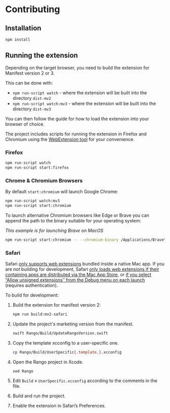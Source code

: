 # Contributing

## Installation

```bash
npm install
```

## Running the extension

Depending on the target browser, you need to build the extension for Manifest
version 2 or 3.

This can be done with:

- `npm run-script watch` - where the extension will be built into the directory
  `dist-mv2`
- `npm run-script watch:mv3` - where the extension will be built into the
  directory `dist-mv3`

You can then follow the guide for how to load the extension into your browser of
choice.

The project includes scripts for running the extension in Firefox and Chromium
using the [WebExtension tool](https://github.com/mozilla/web-ext) for your
convenience.

### Firefox

```bash
npm run-script watch
npm run-script start:firefox
```

### Chrome & Chromium Browsers

By default `start:chromium` will launch Google Chrome:

```bash
npm run-script watch:mv3
npm run-script start:chromium
```

To launch alternative Chromium browsers like Edge or Brave you can append the
path to the binary suitable for your operating system:

_This example is for launching Brave on MacOS_

```bash
npm run-script start:chromium -- --chromium-binary /Applications/Brave\ Browser.app/Contents/MacOS/Brave\ Browser
```

### Safari

Safari
[only supports web extensions](https://developer.apple.com/documentation/safariservices/safari_web_extensions)
bundled inside a native Mac app. If you are _not_ building for development,
Safari
[only loads web extensions if their containing apps are distributed via the Mac App Store](https://developer.apple.com/documentation/safariservices/safari_web_extensions/distributing_your_safari_web_extension),
or
[if you select “Allow unsigned extensionsʺ from the Debug menu on each launch](https://developer.apple.com/documentation/safariservices/safari_web_extensions/running_your_safari_web_extension)
(requires authentication).

To build for development:

1. Build the extension for manifest version 2:

   ```bash
   npm run build:mv2-safari
   ```

2. Update the project's marketing version from the manifest.

   ```bash
   swift Rango/Build/UpdateRangoVersion.swift
   ```

3. Copy the template xcconfig to a user-specific one.

   ```bash
   cp Rango/Build/UserSpecific{.template,}.xcconfig
   ```

4. Open the Rango project in Xcode.

   ```bash
   xed Rango
   ```

5. Edit `Build` » `UserSpecific.xcconfig` according to the comments in the file.

6. Build and run the project.

7. Enable the extension in Safari’s Preferences.
